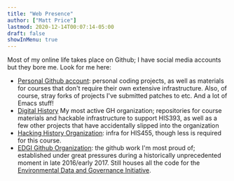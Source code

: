 ```yaml
---
title: "Web Presence"
author: ["Matt Price"]
lastmod: 2020-12-14T00:07:14-05:00
draft: false
showInMenu: true
---
```


Most of my online life takes place on Github; I have social media accounts but they bore me.  Look for me here:  

-   [Personal Github account](https://github.com/titaniumbones/): personal coding projects, as well as materials for courses that don't require their own extensive infrastructure. Also, of course, stray forks of projects I've submitted patches to etc. And a lot of Emacs stuff!
-   [Digital History](https://github.com/DigitalHistory) My most active GH organization; repositories for course materials and hackable infrastructure to support HIS393, as well as a few other projects that have accidentally slipped into the organization
-   [Hacking History Organization](https://github.com/HackingHistory): infra for HIS455, though less is required for this course.
-   [EDGI Github Organization](https://github.com/edgi-govdata-archiving): the github work I'm most proud of; established under great pressures during a historically unprecedented moment in late 2016/early 2017. Still houses all the code for the [Environmental Data and Governance Initiative](https://envirodatagov.org/).
